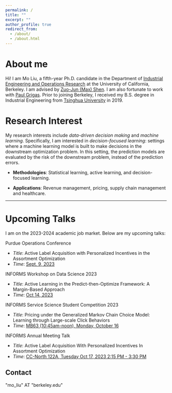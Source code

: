 ```yaml
---
permalink: /
title: ""
excerpt: ""
author_profile: true
redirect_from: 
  - /about/
  - /about.html
---
```


About me
======

Hi! I am Mo Liu, a fifth-year Ph.D. candidate in the Department of [Industrial Engineering and Operations Research](https://ieor.berkeley.edu/) at the University of California, Berkeley. I am advised by [Zuo-Jun (Max) Shen](https://shen.ieor.berkeley.edu/). I am also fortunate to work with [Paul Grigas](https://grigas.ieor.berkeley.edu/). Prior to joining Berkeley, I received my B.S. degree in Industrial Engineering from [Tsinghua University](https://www.tsinghua.edu.cn/en/) in 2019.


Research Interest
======

My research interests include _data-driven decision making_ and _machine learning_. Specifically, I am interested in _decision-focused learning_: settings where a machine learning model is built to make decisions in the downstream optimization problem. In this setting, the prediction models are evaluated by the risk of the downstream problem, instead of the prediction errors.

* **Methodologies**:
  Statistical learning, active learning, and decision-focused learning.

* **Applications**:
  Revenue management, pricing, supply chain management and healthcare.

------

Upcoming Talks
======

I am on the 2023-2024 academic job market. Below are my upcoming talks:
 


Purdue Operations Conference
  * _Title_: Active Label Acquisition with Personalized Incentives in the Assortment Optimization
  * _Time_: <ins>Sept. 9, 2023</ins>

INFORMS Workshop on Data Science 2023
  * _Title_: Active Learning in the Predict-then-Optimize Framework: A Margin-Based Approach
  * _Time_: <ins>Oct 14, 2023</ins>

INFORMS Service Science Student Competition 2023
  * _Title_: Pricing under the Generalized Markov Chain Choice Model: Learning through Large-scale Click Behaviors
  * _Time_: <ins>MB63 (10:45am-noon), Monday, October 16</ins>

INFORMS Annual Meeting Talk
  * _Title_: Active Label Acquisition With Personalized Incentives In Assortment Optimization 
  * _Time_: <ins>CC-North 122A, Tuesday Oct 17, 2023 2:15 PM - 3:30 PM</ins>



Contact
------
"mo_liu" AT "berkeley.edu"
